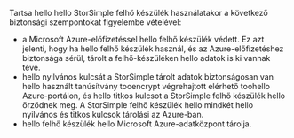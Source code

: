 <!--alkohli 02/21/2017 cloud appliance security-->

Tartsa hello hello StorSimple felhő készülék használatakor a következő biztonsági szempontokat figyelembe vételével:

* a Microsoft Azure-előfizetéssel hello felhő készülék védett. Ez azt jelenti, hogy ha hello felhő készülék használ, és az Azure-előfizetéshez biztonsága sérül, tárolt a felhő-készüléken hello adatok is ki vannak téve.
* hello nyilvános kulcsát a StorSimple tárolt adatok biztonságosan van hello használt tanúsítvány tooencrypt végrehajtott elérhető toohello Azure-portálon, és hello titkos kulcsot a StorSimple felhő készülék hello őrződnek meg. A StorSimple felhő készülék hello mindkét hello nyilvános és titkos kulcsok tárolási az Azure-ban.
* hello felhő készülék hello Microsoft Azure-adatközpont tárolja.


